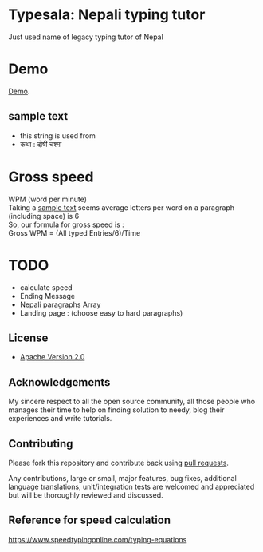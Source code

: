 # Typesala: Nepali typing tutor
Just used name of legacy typing tutor of Nepal


# Demo 
[Demo](https://emp3ror.github.io/typesala/).

## sample text
* this string is used from 
* कथा : दोषी चश्मा

# Gross speed
WPM (word per minute)
<br>
Taking a [sample text](https://emp3ror.github.io/typesala/speed/sample-text1.md) seems average letters per word on a paragraph (including space) is 6
<br>
So, our formula for gross speed is : 
<br>
Gross WPM = (All typed Entries/6)/Time


# TODO
* calculate speed
* Ending Message
* Nepali paragraphs Array
* Landing page : (choose easy to hard paragraphs)

## License

* [Apache Version 2.0](http://www.apache.org/licenses/LICENSE-2.0.html)

## Acknowledgements

My sincere respect to all the open source community, all those people who manages their time to help on finding solution to needy, blog their experiences and write tutorials.

## Contributing

Please fork this repository and contribute back using
[pull requests](https://github.com/emp3ror/typesala/pulls).

Any contributions, large or small, major features, bug fixes, additional
language translations, unit/integration tests are welcomed and appreciated
but will be thoroughly reviewed and discussed.


## Reference for speed calculation
https://www.speedtypingonline.com/typing-equations